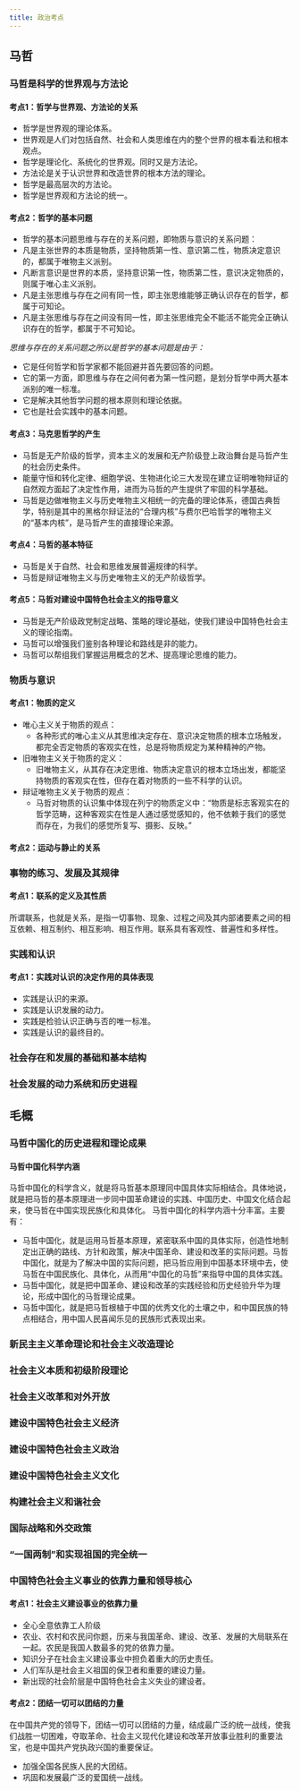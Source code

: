 ```yaml
---
title: 政治考点
---
```


## 马哲

### 马哲是科学的世界观与方法论

#### 考点1：哲学与世界观、方法论的关系
- 哲学是世界观的理论体系。
- 世界观是人们对包括自然、社会和人类思维在内的整个世界的根本看法和根本观点。
- 哲学是理论化、系统化的世界观。同时又是方法论。
- 方法论是关于认识世界和改造世界的根本方法的理论。
- 哲学是最高层次的方法论。
- 哲学是世界观和方法论的统一。

#### 考点2：哲学的基本问题
- 哲学的基本问题思维与存在的关系问题，即物质与意识的关系问题：
- 凡是主张世界的本质是物质，坚持物质第一性、意识第二性，物质决定意识的，都属于唯物主义派别。
- 凡断言意识是世界的本质，坚持意识第一性，物质第二性，意识决定物质的，则属于唯心主义派别。
- 凡是主张思维与存在之间有同一性，即主张思维能够正确认识存在的哲学，都属于可知论。
- 凡是主张思维与存在之间没有同一性，即主张思维完全不能活不能完全正确认识存在的哲学，都属于不可知论。


*思维与存在的关系问题之所以是哲学的基本问题是由于：*
- 它是任何哲学和哲学家都不能回避并首先要回答的问题。
- 它的第一方面，即思维与存在之间何者为第一性问题，是划分哲学中两大基本派别的唯一标准。
- 它是解决其他哲学问题的根本原则和理论依据。
- 它也是社会实践中的基本问题。

#### 考点3：马克思哲学的产生
- 马哲是无产阶级的哲学，资本主义的发展和无产阶级登上政治舞台是马哲产生的社会历史条件。
- 能量守恒和转化定律、细胞学说、生物进化论三大发现在建立证明唯物辩证的自然观方面起了决定性作用，进而为马哲的产生提供了牢固的科学基础。
- 马哲是边做唯物主义与历史唯物主义相统一的完备的理论体系，德国古典哲学，特别是其中的黑格尔辩证法的“合理内核”与费尔巴哈哲学的唯物主义的“基本内核”，是马哲产生的直接理论来源。

#### 考点4：马哲的基本特征
- 马哲是关于自然、社会和思维发展普遍规律的科学。
- 马哲是辩证唯物主义与历史唯物主义的无产阶级哲学。

#### 考点5：马哲对建设中国特色社会主义的指导意义
- 马哲是无产阶级政党制定战略、策略的理论基础，使我们建设中国特色社会主义的理论指南。
- 马哲可以增强我们鉴别各种理论和路线是非的能力。
- 马哲可以帮组我们掌握运用概念的艺术、提高理论思维的能力。


### 物质与意识

#### 考点1：物质的定义
- 唯心主义关于物质的观点：
  - 各种形式的唯心主义从其思维决定存在、意识决定物质的根本立场触发，都完全否定物质的客观实在性，总是将物质规定为某种精神的产物。
- 旧唯物主义关于物质的定义：
  - 旧唯物主义，从其存在决定思维、物质决定意识的根本立场出发，都能坚持物质的客观实在性，但存在着对物质的一些不科学的认识。
- 辩证唯物主义关于物质的观点：
  - 马哲对物质的认识集中体现在列宁的物质定义中：“物质是标志客观实在的哲学范畴，这种客观实在性是人通过感觉感知的，他不依赖于我们的感觉而存在，为我们的感觉所复写、摄影、反映。”


#### 考点2：运动与静止的关系



### 事物的练习、发展及其规律

#### 考点1：联系的定义及其性质
所谓联系，也就是关系，是指一切事物、现象、过程之间及其内部诸要素之间的相互依赖、相互制约、相互影响、相互作用。联系具有客观性、普遍性和多样性。

### 实践和认识

#### 考点1：实践对认识的决定作用的具体表现
- 实践是认识的来源。
- 实践是认识发展的动力。
- 实践是检验认识正确与否的唯一标准。
- 实践是认识的最终目的。 

### 社会存在和发展的基础和基本结构



### 社会发展的动力系统和历史进程




## 毛概

### 马哲中国化的历史进程和理论成果

#### 马哲中国化科学内涵
马哲中国化的科学含义，就是将马哲基本原理同中国具体实际相结合。具体地说，就是把马哲的基本原理进一步同中国革命建设的实践、中国历史、中国文化结合起来，使马哲在中国实现民族化和具体化。
马哲中国化的科学内涵十分丰富。主要有：
- 马哲中国化，就是运用马哲基本原理，紧密联系中国的具体实际，创造性地制定出正确的路线、方针和政策，解决中国革命、建设和改革的实际问题。马哲中国化，就是为了解决中国的实际问题，把马哲应用到中国基本环境中去，使马哲在中国民族化、具体化，从而用“中国化的马哲”来指导中国的具体实践。
- 马哲中国化，就是把中国革命、建设和改革的实践经验和历史经验升华为理论，形成中国化的马哲理论成果。
- 马哲中国化，就是把马哲根植于中国的优秀文化的土壤之中，和中国民族的特点相结合，用中国人民喜闻乐见的民族形式表现出来。



### 新民主主义革命理论和社会主义改造理论


### 社会主义本质和初级阶段理论


### 社会主义改革和对外开放


### 建设中国特色社会主义经济


### 建设中国特色社会主义政治


### 建设中国特色社会主义文化


### 构建社会主义和谐社会


### 国际战略和外交政策


### “一国两制”和实现祖国的完全统一


### 中国特色社会主义事业的依靠力量和领导核心

#### 考点1：社会主义建设事业的依靠力量
- 全心全意依靠工人阶级
- 农业、农村和农民问你题，历来与我国革命、建设、改革、发展的大局联系在一起。农民是我国人数最多的党的依靠力量。
- 知识分子在社会主义建设事业中担负着重大的历史责任。
- 人们军队是社会主义祖国的保卫者和重要的建设力量。
- 新出现的社会阶层是中国特色社会主义失业的建设者。

#### 考点2：团结一切可以团结的力量
在中国共产党的领导下，团结一切可以团结的力量，结成最广泛的统一战线，使我们战胜一切困难，夺取革命、社会主义现代化建设和改革开放事业胜利的重要法宝，也是中国共产党执政兴国的重要保证。
- 加强全国各民族人民的大团结。
- 巩固和发展最广泛的爱国统一战线。